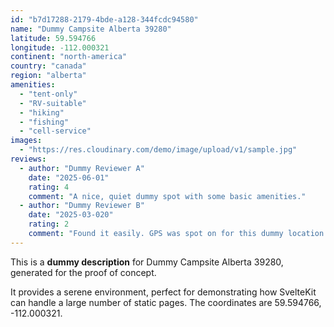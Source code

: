 ```yaml
---
id: "b7d17288-2179-4bde-a128-344fcdc94580"
name: "Dummy Campsite Alberta 39280"
latitude: 59.594766
longitude: -112.000321
continent: "north-america"
country: "canada"
region: "alberta"
amenities:
  - "tent-only"
  - "RV-suitable"
  - "hiking"
  - "fishing"
  - "cell-service"
images:
  - "https://res.cloudinary.com/demo/image/upload/v1/sample.jpg"
reviews:
  - author: "Dummy Reviewer A"
    date: "2025-06-01"
    rating: 4
    comment: "A nice, quiet dummy spot with some basic amenities."
  - author: "Dummy Reviewer B"
    date: "2025-03-020"
    rating: 2
    comment: "Found it easily. GPS was spot on for this dummy location."
---
```


This is a **dummy description** for Dummy Campsite Alberta 39280, generated for the proof of concept.

It provides a serene environment, perfect for demonstrating how SvelteKit can handle a large number of static pages. The coordinates are 59.594766, -112.000321.
